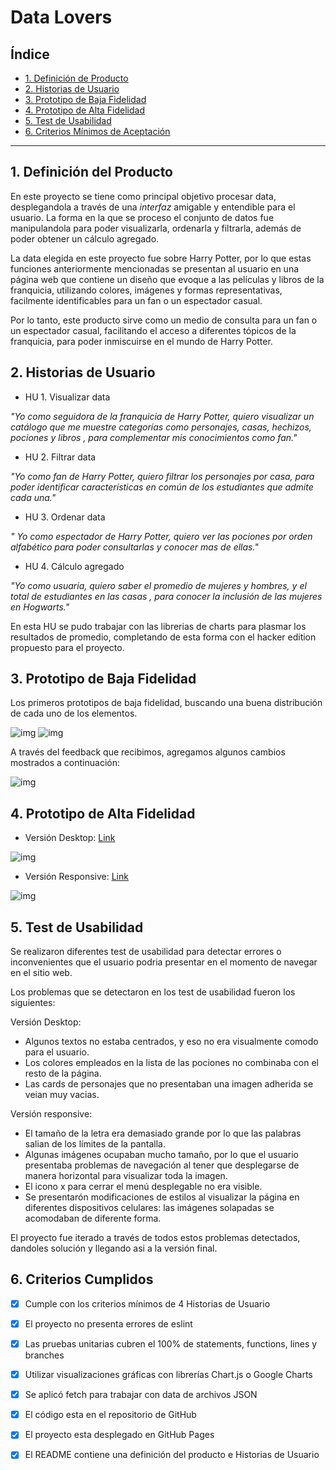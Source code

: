 # Data Lovers

## Índice

* [1. Definición de Producto](#1-definicion-de-producto)
* [2. Historias de Usuario](#2-historias-de-usuario)
* [3. Prototipo de Baja Fidelidad](#3-prototipo-de-baja-fidelidad)
* [4. Prototipo de Alta Fidelidad](#4-prototipo-de-alta-fidelidad)
* [5. Test de Usabilidad](#5-test-de-usabilidad)
* [6. Criterios Mínimos de Aceptación](#6-criterios-mínimos-de-aceptación)

***

## 1. Definición del Producto

En este proyecto se tiene como principal objetivo procesar data, desplegandola a
través de una _interfaz_ amigable y entendible para el usuario. La forma en la que
se proceso el conjunto de datos fue manipulandola para poder visualizarla, ordenarla
y filtrarla, además de poder obtener un cálculo agregado.

La data elegida en este proyecto fue sobre Harry Potter, por lo que estas funciones anteriormente
mencionadas se presentan al usuario en una página web que contiene un diseño que evoque a las películas y libros de la franquicia,
utilizando colores, imágenes y formas representativas, facilmente identificables para un fan o un espectador casual. 

Por lo tanto, este producto sirve como un medio de consulta para un fan o un espectador casual, facilitando el acceso a diferentes tópicos de la franquicia, para poder inmiscuirse en el mundo de Harry Potter.

## 2. Historias de Usuario

* HU 1. Visualizar data

_"Yo como seguidora de la franquicia de Harry Potter, quiero visualizar un catálogo que me muestre categorías como personajes, casas, hechizos, pociones y libros , para complementar mis conocimientos como fan."_


* HU 2. Filtrar data

_"Yo como fan de Harry Potter, quiero filtrar los personajes por casa, para poder identificar características en común de los estudiantes que admite cada una."_

* HU 3. Ordenar data

_" Yo como espectador de Harry Potter, quiero ver las pociones por orden alfabético para poder consultarlas y conocer mas de ellas."_

* HU 4. Cálculo agregado

_"Yo como usuaria, quiero saber el promedio de mujeres y hombres, y el total de estudiantes en las casas , para conocer la inclusión de las mujeres en Hogwarts."_

En esta HU se pudo trabajar con las librerias de charts para plasmar los resultados de promedio, completando de esta forma con el hacker edition propuesto para el proyecto.

## 3. Prototipo de Baja Fidelidad

Los primeros prototipos de baja fidelidad, buscando una buena distribución de cada uno de los elementos.

![img](/data/images-readme/baja-fidelidad.jpg)
![img](/data/images-readme/baja-fidelidad-responsive.png)

A través del feedback que recibimos, agregamos algunos cambios mostrados a continuación:

![img](/data/images-readme/baja-fidelidad2.png)

## 4. Prototipo de Alta Fidelidad

* Versión Desktop: [Link](https://www.figma.com/file/n0PUF45bqgsd5wmmd5KFt6?node-id=0:1&comments-enabled=1&viewer=1&locale=en)

![img](/data/images-readme/alta-categorias.png)

* Versión Responsive: [Link](https://www.figma.com/file/n0PUF45bqgsd5wmmd5KFt6?node-id=81:2&comments-enabled=1&viewer=1&locale=en)

![img](/data/images-readme/alta-categorias-responsive.png)



## 5. Test de Usabilidad

Se realizaron diferentes test de usabilidad para detectar errores o inconvenientes que el usuario
podria presentar en el momento de navegar en el sitio web.

Los problemas que se detectaron en los test de usabilidad fueron los siguientes:

Versión Desktop:

* Algunos textos no estaba centrados, y eso no era visualmente comodo para el usuario.
* Los colores empleados en la lista de las pociones no combinaba con el resto de la página.
* Las cards de personajes que no presentaban una imagen adherida se veian muy vacias.

Versión responsive:

* El tamaño de la letra era demasiado grande por lo que las palabras salian de los límites de la 
  pantalla.
* Algunas imágenes ocupaban mucho tamaño, por lo que el usuario presentaba problemas de navegación
 al tener que desplegarse de manera horizontal para visualizar toda la imagen.
* El icono x para cerrar el menú desplegable no era visible.
* Se presentarón modificaciones de estilos al visualizar la página en diferentes dispositivos celulares:
  las imágenes solapadas se acomodaban de diferente forma. 

El proyecto fue iterado a través de todos estos problemas detectados, dandoles solución y llegando asi a la versión final.

## 6. Criterios Cumplidos 

- [x] Cumple con los criterios mínimos de 4 Historias de Usuario
- [x] El proyecto no presenta errores de eslint
- [x] Las pruebas unitarias cubren el 100% de statements, functions, lines y branches
- [x] Utilizar visualizaciones gráficas con librerías Chart.js o Google Charts
- [x] Se aplicó fetch para trabajar con data de archivos JSON
- [x] El código esta en el repositorio de GitHub
- [x] El proyecto esta desplegado en GitHub Pages
- [x] El README contiene una definición del producto e Historias de Usuario

